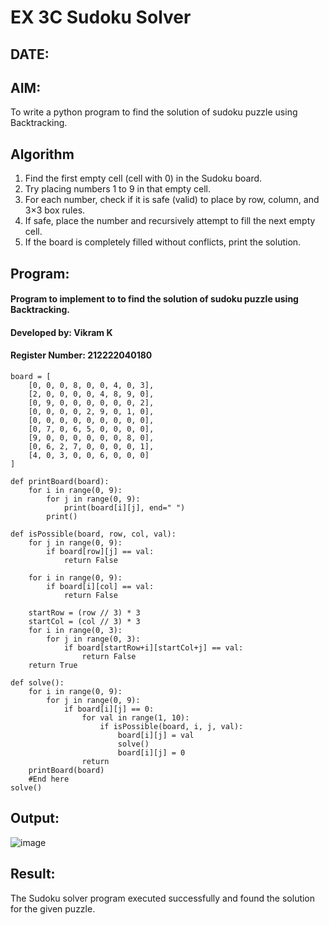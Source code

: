 # EX 3C Sudoku Solver
## DATE: 
## AIM:
To write a python program to find the solution of sudoku puzzle using Backtracking.


## Algorithm
1. Find the first empty cell (cell with 0) in the Sudoku board.
2. Try placing numbers 1 to 9 in that empty cell.
3. For each number, check if it is safe (valid) to place by row, column, and 3×3 box rules.
4. If safe, place the number and recursively attempt to fill the next empty cell.
5. If the board is completely filled without conflicts, print the solution.  

## Program:
#### Program to implement to to find the solution of sudoku puzzle using Backtracking.
#### Developed by: Vikram K
#### Register Number: 212222040180

```PY
board = [
    [0, 0, 0, 8, 0, 0, 4, 0, 3],
    [2, 0, 0, 0, 0, 4, 8, 9, 0],
    [0, 9, 0, 0, 0, 0, 0, 0, 2],
    [0, 0, 0, 0, 2, 9, 0, 1, 0],
    [0, 0, 0, 0, 0, 0, 0, 0, 0],
    [0, 7, 0, 6, 5, 0, 0, 0, 0],
    [9, 0, 0, 0, 0, 0, 0, 8, 0],
    [0, 6, 2, 7, 0, 0, 0, 0, 1],
    [4, 0, 3, 0, 0, 6, 0, 0, 0]
]

def printBoard(board):
    for i in range(0, 9):
        for j in range(0, 9):
            print(board[i][j], end=" ")
        print()

def isPossible(board, row, col, val):
    for j in range(0, 9):
        if board[row][j] == val:
            return False

    for i in range(0, 9):
        if board[i][col] == val:
            return False

    startRow = (row // 3) * 3
    startCol = (col // 3) * 3
    for i in range(0, 3):
        for j in range(0, 3):
            if board[startRow+i][startCol+j] == val:
                return False
    return True

def solve():
    for i in range(0, 9):
        for j in range(0, 9):
            if board[i][j] == 0:
                for val in range(1, 10):
                    if isPossible(board, i, j, val):
                        board[i][j] = val
                        solve()
                        board[i][j] = 0
                return
    printBoard(board)
    #End here
solve()
```

## Output:
![image](https://github.com/user-attachments/assets/08287a84-a826-4de0-8a9d-e54467cfdb73)


## Result:
The Sudoku solver program executed successfully and found the solution for the given puzzle.

